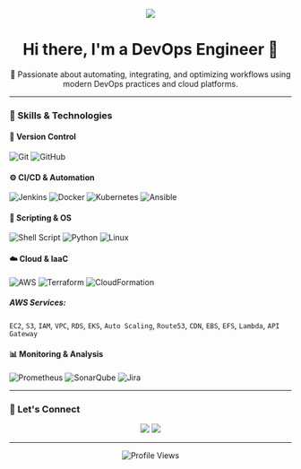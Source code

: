 <!-- Banner Image -->
<p align="center">
  <img src="https://media.giphy.com/media/v1.Y2lkPTc5MGI3NjExaDZxZGt6bnZuOGxmcjd3YmlqOG42ZjRoNWw3c2Q3MWxnYnJqaXY4cSZlcD12MV9pbnRlcm5hbF9naWZfYnlfaWQmY3Q9Zw/qgQUggAC3Pfv687qPC/giphy.gif" />
</p>

<h1 align="center">Hi there, I'm a DevOps Engineer 🚀</h1>

<p align="center">
  🔧 Passionate about automating, integrating, and optimizing workflows using modern DevOps practices and cloud platforms.
</p>

---

### 🧰 Skills & Technologies

#### 🔁 Version Control
![Git](https://img.shields.io/badge/-Git-F05032?logo=git&logoColor=white&style=for-the-badge)
![GitHub](https://img.shields.io/badge/-GitHub-181717?logo=github&logoColor=white&style=for-the-badge)

#### ⚙️ CI/CD & Automation
![Jenkins](https://img.shields.io/badge/-Jenkins-D24939?logo=jenkins&logoColor=white&style=for-the-badge)
![Docker](https://img.shields.io/badge/-Docker-2496ED?logo=docker&logoColor=white&style=for-the-badge)
![Kubernetes](https://img.shields.io/badge/-Kubernetes-326CE5?logo=kubernetes&logoColor=white&style=for-the-badge)
![Ansible](https://img.shields.io/badge/-Ansible-EE0000?logo=ansible&logoColor=white&style=for-the-badge)

#### 🧠 Scripting & OS
![Shell Script](https://img.shields.io/badge/-Shell_Scripting-4EAA25?logo=gnu-bash&logoColor=white&style=for-the-badge)
![Python](https://img.shields.io/badge/-Python-3776AB?logo=python&logoColor=white&style=for-the-badge)
![Linux](https://img.shields.io/badge/-Linux-FCC624?logo=linux&logoColor=black&style=for-the-badge)

#### ☁️ Cloud & IaaC
![AWS](https://img.shields.io/badge/-AWS-232F3E?logo=amazon-aws&logoColor=white&style=for-the-badge)
![Terraform](https://img.shields.io/badge/-Terraform-623CE4?logo=terraform&logoColor=white&style=for-the-badge)
![CloudFormation](https://img.shields.io/badge/-CloudFormation-FF4F8B?logo=amazon-aws&logoColor=white&style=for-the-badge)

##### AWS Services:
`EC2`, `S3`, `IAM`, `VPC`, `RDS`, `EKS`, `Auto Scaling`, `Route53`, `CDN`, `EBS`, `EFS`, `Lambda`, `API Gateway`

#### 📊 Monitoring & Analysis
![Prometheus](https://img.shields.io/badge/-Prometheus-E6522C?logo=prometheus&logoColor=white&style=for-the-badge)
![SonarQube](https://img.shields.io/badge/-SonarQube-4E9BCD?logo=sonarqube&logoColor=white&style=for-the-badge)
![Jira](https://img.shields.io/badge/-JIRA-0052CC?logo=jira&logoColor=white&style=for-the-badge)

---

### 🤝 Let's Connect

<p align="center">
  <a href="https://www.linkedin.com/in/gopi-harikotla-064043284"><img src="https://img.shields.io/badge/-LinkedIn-0A66C2?style=for-the-badge&logo=linkedin&logoColor=white"/></a>
  <a href="mailto:gopi47590@gmail.com"><img src="https://img.shields.io/badge/-Email-D14836?style=for-the-badge&logo=gmail&logoColor=white"/></a>
</p>

---

<p align="center">
  <img src="https://komarev.com/ghpvc/?username=your-github-username&label=Profile%20views&color=0e75b6&style=flat" alt="Profile Views" />
</p>
